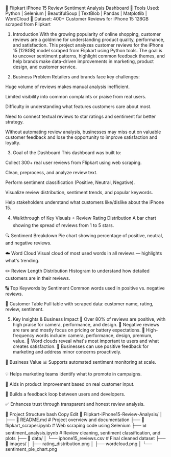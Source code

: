 📱 Flipkart iPhone 15 Review Sentiment Analysis Dashboard
📌 Tools Used: Python | Selenium | BeautifulSoup | TextBlob | Pandas | Matplotlib | WordCloud
📁 Dataset: 400+ Customer Reviews for iPhone 15 128GB scraped from Flipkart
1. Introduction
With the growing popularity of online shopping, customer reviews are a goldmine for understanding product quality, performance, and satisfaction. This project analyzes customer reviews for the iPhone 15 (128GB) model scraped from Flipkart using Python tools. The goal is to uncover sentiment patterns, highlight common feedback themes, and help brands make data-driven improvements in marketing, product design, and customer service.

2. Business Problem
Retailers and brands face key challenges:

Huge volume of reviews makes manual analysis inefficient.

Limited visibility into common complaints or praise from real users.

Difficulty in understanding what features customers care about most.

Need to connect textual reviews to star ratings and sentiment for better strategy.

Without automating review analysis, businesses may miss out on valuable customer feedback and lose the opportunity to improve satisfaction and loyalty.

3. Goal of the Dashboard
This dashboard was built to:

Collect 300+ real user reviews from Flipkart using web scraping.

Clean, preprocess, and analyze review text.

Perform sentiment classification (Positive, Neutral, Negative).

Visualize review distribution, sentiment trends, and popular keywords.

Help stakeholders understand what customers like/dislike about the iPhone 15.

4. Walkthrough of Key Visuals
⭐ Review Rating Distribution
A bar chart showing the spread of reviews from 1 to 5 stars.

🔍 Sentiment Breakdown
Pie chart showing percentage of positive, neutral, and negative reviews.

☁️ Word Cloud
Visual cloud of most used words in all reviews — highlights what's trending.

✏️ Review Length Distribution
Histogram to understand how detailed customers are in their reviews.

🔠 Top Keywords by Sentiment
Common words used in positive vs. negative reviews.

🧾 Customer Table
Full table with scraped data: customer name, rating, review, sentiment.

5. Key Insights & Business Impact
🔹 Over 80% of reviews are positive, with high praise for camera, performance, and design.
🔹 Negative reviews are rare and mostly focus on pricing or battery expectations.
🔹 High-frequency words include: camera, performance, design, premium, value.
🔹 Word clouds reveal what's most important to users and what creates satisfaction.
🔹 Businesses can use positive feedback for marketing and address minor concerns proactively.

💼 Business Value
📊 Supports automated sentiment monitoring at scale.

💡 Helps marketing teams identify what to promote in campaigns.

🔧 Aids in product improvement based on real customer input.

🚀 Builds a feedback loop between users and developers.

✅ Enhances trust through transparent and honest review analysis.

🔗 Project Structure
bash
Copy
Edit
📂 Flipkart-iPhone15-Review-Analysis/
│
├── 📄 README.md             # Project overview and documentation
├── 📜 flipkart_scraper.ipynb  # Web scraping code using Selenium
├── 📊 sentiment_analysis.ipynb # Review cleaning, sentiment classification, and plots
├── 📁 data/
│   └── iphone15_reviews.csv   # Final cleaned dataset
├── 📁 images/
│   ├── rating_distribution.png
│   ├── wordcloud.png
│   └── sentiment_pie_chart.png

